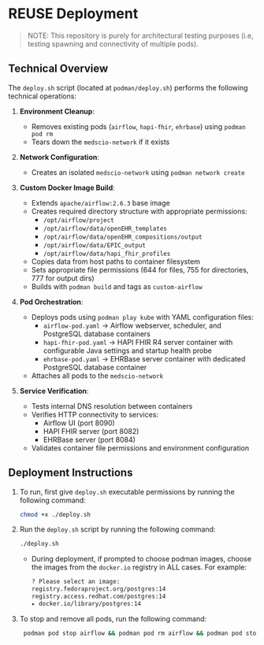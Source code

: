 # REUSE Deployment
> NOTE: This repository is purely for architectural testing purposes (i.e, testing spawning and connectivity of multiple pods).

## Technical Overview
The `deploy.sh` script (located at `podman/deploy.sh`) performs the following technical operations:

1. **Environment Cleanup**:
   - Removes existing pods (`airflow`, `hapi-fhir`, `ehrbase`) using `podman pod rm`
   - Tears down the `medscio-network` if it exists

2. **Network Configuration**:
   - Creates an isolated `medscio-network` using `podman network create`

3. **Custom Docker Image Build**:
   - Extends `apache/airflow:2.6.3` base image
   - Creates required directory structure with appropriate permissions:
     - `/opt/airflow/project`
     - `/opt/airflow/data/openEHR_templates`
     - `/opt/airflow/data/openEHR_compositions/output`
     - `/opt/airflow/data/EPIC_output`
     - `/opt/airflow/data/hapi_fhir_profiles`
   - Copies data from host paths to container filesystem
   - Sets appropriate file permissions (644 for files, 755 for directories, 777 for output dirs)
   - Builds with `podman build` and tags as `custom-airflow`

4. **Pod Orchestration**:
   - Deploys pods using `podman play kube` with YAML configuration files:
     - `airflow-pod.yaml` → Airflow webserver, scheduler, and PostgreSQL database containers
     - `hapi-fhir-pod.yaml` → HAPI FHIR R4 server container with configurable Java settings and startup health probe
     - `ehrbase-pod.yaml` → EHRBase server container with dedicated PostgreSQL database container
   - Attaches all pods to the `medscio-network`

5. **Service Verification**:
   - Tests internal DNS resolution between containers
   - Verifies HTTP connectivity to services:
     - Airflow UI (port 8090)
     - HAPI FHIR server (port 8082)
     - EHRBase server (port 8084)
   - Validates container file permissions and environment configuration

## Deployment Instructions 

1. To run, first give `deploy.sh` executable permissions by running the following command:

   ```bash
   chmod +x ./deploy.sh
   ```

2. Run the `deploy.sh` script by running the following command:

   ```bash
   ./deploy.sh
   ```

   * During deployment, if prompted to choose podman images, choose the images from the `docker.io` registry in ALL cases. For example:
   
        ```bash
        ? Please select an image: 
        registry.fedoraproject.org/postgres:14
        registry.access.redhat.com/postgres:14
        ▸ docker.io/library/postgres:14
        ```
        
3. To stop and remove all pods, run the following command:
   
   ```bash
    podman pod stop airflow && podman pod rm airflow && podman pod stop ehrbase && podman pod rm ehrbase && podman pod stop hapi-fhir && podman pod rm hapi-fhir
   ```